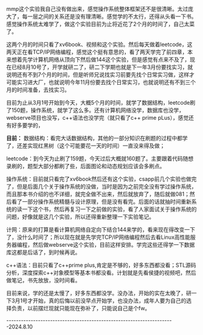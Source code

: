 mmp这个实验我自己没有做出来，感觉操作系统整体框架还不是很清晰。太过庞大了，每一层之间的关系还是没有理清晰。感觉学的不太行，还得从头看一下书。感觉操作系统太难学了，做这个实验目前为止将近花了2个月的时间了，自己太菜了。

这两个月的时间只看了xv6book、视频和这个实验。然后每天做着leetcode，这两天正在看TCP/IP网络编程，感觉这个挺有意思的，看了两天学完了前四章，本来想着先学计算机网络从顶向下然后做144这个实验，但是感觉有点来不及了，现在已经8月10号了，开学就研二了，研二下学期也就是下一年3月份要找实习，就说明还有不到7个月的时间，但是听师兄说找实习前要先找个日常实习做，这样才可能实习进大厂，也就说明今年11月份要去找个日常实习，也就说明还有不到三个月的时间准备，去找实习。 

目前为止从3月1号开始到今天，大概5个月的时间，就学了数据结构，leetcode刷了150题，操作系统，就学了这么多。还有计算机网络没学，数据库也没学，webserve项目也没写，c++语法也没学完（就只看了c++ prime pLus），感觉还有好多要学的，

  **目前：**
  数据结构：看完大话数据结构，其他的一部分知识在刷题的过程中都学了，还差实现红黑树（这个可能要花一天的时间）一直没来得及做；

  leetcode：到今天为止刷了159题，今天过后大概就160题了。主要跟着代码随想录刷的，题型大部分都刷了些，后面图论和动态规划应该会多刷点。

  操作系统：目前就只看完了xv6book然后还有这个实验，csapp前几个实验也做完了，但是后面几个关于操作系统的没做，当时是因为之前完全没有学过操作系统，而且那本书介绍的也不详细，就完全做不出来，然后就放弃了，随后就做081；然后看了一部分操作系统精髓与设计原理，但是没有看完。后面的话就抽时间重新系统的读一下这个书，然后再复习一下之前做的实验，看了人家面试关于操作系统的问题，好像就是这几个实验，所以还得重新整理一下实验笔记。

  计网：原来的打算是看计算机网络自定向下结合144来学的，看来现在得改变一下了，没什么时间了；所以现在就是先学完TCP/IP网络编程然后去看Linux高性能服务器编程，然后做webserve这个实验，目前这样安排。学完这些还得学一下数据库这都是后话了，到时候再说。

  c++语法：目前只看了c++prime plus,肯定是不够的，好多东西都没看；STL源码分析，深度探索c++对象模型等基本书都没看。计划就是先看侯捷的视频吧，然后做笔记，书先放放，没时间看。

  目前来说，学的还是太慢了，好多东西都没学。没办法，开始的实在太晚了，研一下3月1号才开始，真的后悔以前没早点开始学，也没办法，成年人要为自己的选择负责，以前摆烂现就只能现在弥补了，只能说自己是个fw。

  ---------------------------------------------------------------------2024.8.10